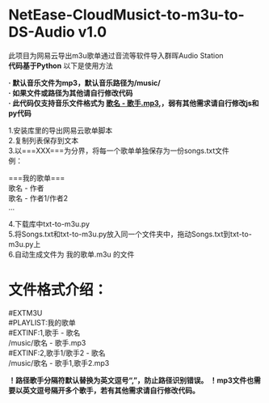 # NetEase-CloudMusict-to-m3u-to-DS-Audio v1.0
此项目为网易云导出m3u歌单通过音流等软件导入群晖Audio Station  
**代码基于Python**
以下是使用方法  

**· 默认音乐文件为mp3，默认音乐路径为/music/**  
**· 如果文件或路径为其他请自行修改代码**  
**· 此代码仅支持音乐文件格式为 <ins> 歌名 - 歌手.mp3</ins>,，弱有其他需求请自行修改js和py代码**  

1.安装库里的导出网易云歌单脚本  
2.复制列表保存到文本  
3.以===XXX===为分界，将每一个歌单单独保存为一份songs.txt文件    
例：  

===我的歌单===  
歌名 - 作者  
歌名 - 作者1/作者2  
...  

4.下载库中txt-to-m3u.py  
5.将Songs.txt和txt-to-m3u.py放入同一个文件夹中，拖动Songs.txt到txt-to-m3u.py上  
6.自动生成文件为 我的歌单.m3u 的文件  

# 文件格式介绍：
#EXTM3U  
#PLAYLIST:我的歌单  
#EXTINF:1,歌手 - 歌名  
/music/歌名 - 歌手.mp3  
#EXTINF:2,歌手1/歌手2 - 歌名  
/music/歌名 - 歌手1,歌手2.mp3  

**！路径歌手分隔符默认替换为英文逗号“,”，防止路径识别错误。**
**！mp3文件也需要以英文逗号隔开多个歌手，若有其他需求请自行修改代码。**
